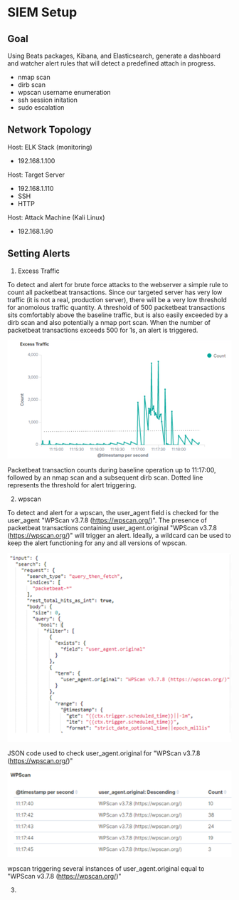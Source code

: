 # SIEM Setup

## Goal

Using Beats packages, Kibana, and Elasticsearch, generate a dashboard and watcher alert rules that will detect a predefined attach in progress. 

- nmap scan
- dirb scan
- wpscan username enumeration
- ssh session initation
- sudo escalation

## Network Topology

Host: ELK Stack (monitoring)
- 192.168.1.100

Host: Target Server
- 192.168.1.110
- SSH
- HTTP

Host: Attack Machine (Kali Linux)
- 192.168.1.90

## Setting Alerts

1) Excess Traffic

To detect and alert for brute force attacks to the webserver a simple rule to count all packetbeat transactions. Since our targeted server has very low traffic (it is not a real, production server), there will be a very low threshold for anomolous traffic quantity. A threshold of 500 packetbeat transactions sits comfortably above the baseline traffic, but is also easily exceeded by a dirb scan and also potentially a nmap port scan. When the number of packetbeat transactions exceeds 500 for 1s, an alert is triggered.

![excess_traffic](https://github.com/danielpeppin/SIEM_setup/blob/main/excess_traffic_threshold.PNG)

Packetbeat transaction counts during baseline operation up to 11:17:00, followed by an nmap scan and a subsequent dirb scan. Dotted line represents the threshold for alert triggering.

2) wpscan

To detect and alert for a wpscan, the user_agent field is checked for the user_agent "WPScan v3.7.8 (https://wpscan.org/)". The presence of packetbeat transactions containing user_agent.original "WPScan v3.7.8 (https://wpscan.org/)" will trigger an alert. Ideally, a wildcard can be used to keep the alert functioning for any and all versions of wpscan.

![excess_traffic](https://github.com/danielpeppin/SIEM_setup/blob/main/wpscan_watcher.PNG)

JSON code used to check user_agent.original for "WPScan v3.7.8 (https://wpscan.org/)"

![excess_traffic](https://github.com/danielpeppin/SIEM_setup/blob/main/wpscan_watcher2.PNG)

wpscan triggering several instances of user_agent.original equal to "WPScan v3.7.8 (https://wpscan.org/)"

3) 
